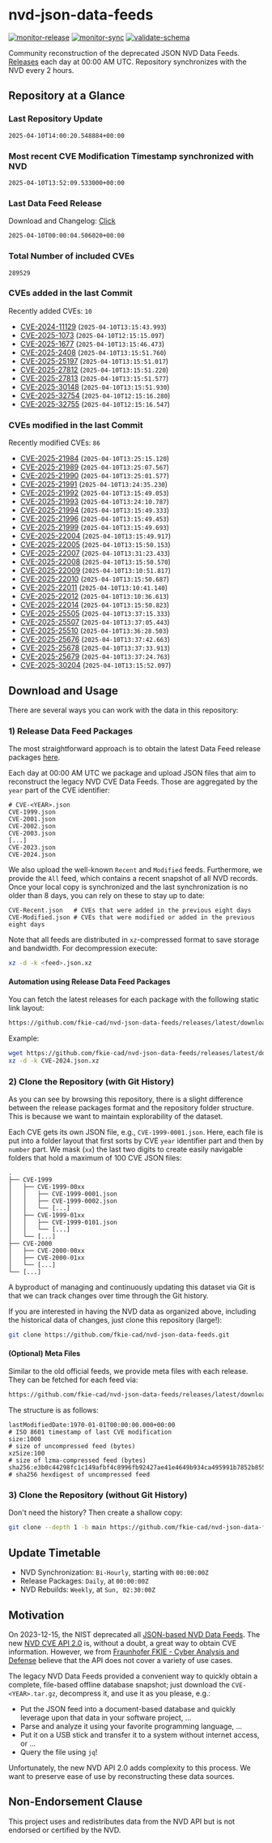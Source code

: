 # nvd-json-data-feeds

[![monitor-release](https://github.com/fkie-cad/nvd-json-data-feeds/actions/workflows/monitor_release.yml/badge.svg)](https://github.com/fkie-cad/nvd-json-data-feeds/actions/workflows/monitor_release.yml)
[![monitor-sync](https://github.com/fkie-cad/nvd-json-data-feeds/actions/workflows/monitor_sync.yml/badge.svg)](https://github.com/fkie-cad/nvd-json-data-feeds/actions/workflows/monitor_sync.yml)
[![validate-schema](https://github.com/fkie-cad/nvd-json-data-feeds/actions/workflows/validate_schema.yml/badge.svg)](https://github.com/fkie-cad/nvd-json-data-feeds/actions/workflows/validate_schema.yml)

Community reconstruction of the deprecated JSON NVD Data Feeds.
[Releases](https://github.com/fkie-cad/nvd-json-data-feeds/releases/latest) each day at 00:00 AM UTC.
Repository synchronizes with the NVD every 2 hours.

## Repository at a Glance

### Last Repository Update

```plain
2025-04-10T14:00:20.548884+00:00
```

### Most recent CVE Modification Timestamp synchronized with NVD

```plain
2025-04-10T13:52:09.533000+00:00
```

### Last Data Feed Release

Download and Changelog: [Click](https://github.com/fkie-cad/nvd-json-data-feeds/releases/latest)

```plain
2025-04-10T00:00:04.506020+00:00
```

### Total Number of included CVEs

```plain
289529
```

### CVEs added in the last Commit

Recently added CVEs: `10`

- [CVE-2024-11129](CVE-2024/CVE-2024-111xx/CVE-2024-11129.json) (`2025-04-10T13:15:43.993`)
- [CVE-2025-1073](CVE-2025/CVE-2025-10xx/CVE-2025-1073.json) (`2025-04-10T12:15:15.097`)
- [CVE-2025-1677](CVE-2025/CVE-2025-16xx/CVE-2025-1677.json) (`2025-04-10T13:15:46.473`)
- [CVE-2025-2408](CVE-2025/CVE-2025-24xx/CVE-2025-2408.json) (`2025-04-10T13:15:51.760`)
- [CVE-2025-25197](CVE-2025/CVE-2025-251xx/CVE-2025-25197.json) (`2025-04-10T13:15:51.017`)
- [CVE-2025-27812](CVE-2025/CVE-2025-278xx/CVE-2025-27812.json) (`2025-04-10T13:15:51.220`)
- [CVE-2025-27813](CVE-2025/CVE-2025-278xx/CVE-2025-27813.json) (`2025-04-10T13:15:51.577`)
- [CVE-2025-30148](CVE-2025/CVE-2025-301xx/CVE-2025-30148.json) (`2025-04-10T13:15:51.930`)
- [CVE-2025-32754](CVE-2025/CVE-2025-327xx/CVE-2025-32754.json) (`2025-04-10T12:15:16.280`)
- [CVE-2025-32755](CVE-2025/CVE-2025-327xx/CVE-2025-32755.json) (`2025-04-10T12:15:16.547`)


### CVEs modified in the last Commit

Recently modified CVEs: `86`

- [CVE-2025-21984](CVE-2025/CVE-2025-219xx/CVE-2025-21984.json) (`2025-04-10T13:25:15.120`)
- [CVE-2025-21989](CVE-2025/CVE-2025-219xx/CVE-2025-21989.json) (`2025-04-10T13:25:07.567`)
- [CVE-2025-21990](CVE-2025/CVE-2025-219xx/CVE-2025-21990.json) (`2025-04-10T13:25:01.577`)
- [CVE-2025-21991](CVE-2025/CVE-2025-219xx/CVE-2025-21991.json) (`2025-04-10T13:24:35.230`)
- [CVE-2025-21992](CVE-2025/CVE-2025-219xx/CVE-2025-21992.json) (`2025-04-10T13:15:49.053`)
- [CVE-2025-21993](CVE-2025/CVE-2025-219xx/CVE-2025-21993.json) (`2025-04-10T13:24:10.787`)
- [CVE-2025-21994](CVE-2025/CVE-2025-219xx/CVE-2025-21994.json) (`2025-04-10T13:15:49.333`)
- [CVE-2025-21996](CVE-2025/CVE-2025-219xx/CVE-2025-21996.json) (`2025-04-10T13:15:49.453`)
- [CVE-2025-21999](CVE-2025/CVE-2025-219xx/CVE-2025-21999.json) (`2025-04-10T13:15:49.693`)
- [CVE-2025-22004](CVE-2025/CVE-2025-220xx/CVE-2025-22004.json) (`2025-04-10T13:15:49.917`)
- [CVE-2025-22005](CVE-2025/CVE-2025-220xx/CVE-2025-22005.json) (`2025-04-10T13:15:50.153`)
- [CVE-2025-22007](CVE-2025/CVE-2025-220xx/CVE-2025-22007.json) (`2025-04-10T13:31:23.433`)
- [CVE-2025-22008](CVE-2025/CVE-2025-220xx/CVE-2025-22008.json) (`2025-04-10T13:15:50.570`)
- [CVE-2025-22009](CVE-2025/CVE-2025-220xx/CVE-2025-22009.json) (`2025-04-10T13:10:51.817`)
- [CVE-2025-22010](CVE-2025/CVE-2025-220xx/CVE-2025-22010.json) (`2025-04-10T13:15:50.687`)
- [CVE-2025-22011](CVE-2025/CVE-2025-220xx/CVE-2025-22011.json) (`2025-04-10T13:10:41.140`)
- [CVE-2025-22012](CVE-2025/CVE-2025-220xx/CVE-2025-22012.json) (`2025-04-10T13:10:36.613`)
- [CVE-2025-22014](CVE-2025/CVE-2025-220xx/CVE-2025-22014.json) (`2025-04-10T13:15:50.823`)
- [CVE-2025-25505](CVE-2025/CVE-2025-255xx/CVE-2025-25505.json) (`2025-04-10T13:37:15.333`)
- [CVE-2025-25507](CVE-2025/CVE-2025-255xx/CVE-2025-25507.json) (`2025-04-10T13:37:05.443`)
- [CVE-2025-25510](CVE-2025/CVE-2025-255xx/CVE-2025-25510.json) (`2025-04-10T13:36:28.503`)
- [CVE-2025-25676](CVE-2025/CVE-2025-256xx/CVE-2025-25676.json) (`2025-04-10T13:37:42.663`)
- [CVE-2025-25678](CVE-2025/CVE-2025-256xx/CVE-2025-25678.json) (`2025-04-10T13:37:33.913`)
- [CVE-2025-25679](CVE-2025/CVE-2025-256xx/CVE-2025-25679.json) (`2025-04-10T13:37:24.763`)
- [CVE-2025-30204](CVE-2025/CVE-2025-302xx/CVE-2025-30204.json) (`2025-04-10T13:15:52.097`)


## Download and Usage

There are several ways you can work with the data in this repository:

### 1) Release Data Feed Packages

The most straightforward approach is to obtain the latest Data Feed release packages [here](https://github.com/fkie-cad/nvd-json-data-feeds/releases/latest).

Each day at 00:00 AM UTC we package and upload JSON files that aim to reconstruct the legacy NVD CVE Data Feeds.
Those are aggregated by the `year` part of the CVE identifier:

```
# CVE-<YEAR>.json
CVE-1999.json
CVE-2001.json
CVE-2002.json
CVE-2003.json
[...]
CVE-2023.json
CVE-2024.json
```

We also upload the well-known `Recent` and `Modified` feeds.
Furthermore, we provide the `All` feed, which contains a recent snapshot of all NVD records.
Once your local copy is synchronized and the last synchronization is no older than 8 days, you can rely on these to stay up to date:

```plain
CVE-Recent.json   # CVEs that were added in the previous eight days
CVE-Modified.json # CVEs that were modified or added in the previous eight days
```

Note that all feeds are distributed in `xz`-compressed format to save storage and bandwidth.
For decompression execute:

```sh
xz -d -k <feed>.json.xz
```

#### Automation using Release Data Feed Packages

You can fetch the latest releases for each package with the following static link layout:

```sh
https://github.com/fkie-cad/nvd-json-data-feeds/releases/latest/download/CVE-<YEAR>.json.xz
```

Example:

```sh
wget https://github.com/fkie-cad/nvd-json-data-feeds/releases/latest/download/CVE-2024.json.xz
xz -d -k CVE-2024.json.xz
```

### 2) Clone the Repository (with Git History)

As you can see by browsing this repository, there is a slight difference between the release packages format and the repository folder structure.
This is because we want to maintain explorability of the dataset.

Each CVE gets its own JSON file, e.g., `CVE-1999-0001.json`.
Here, each file is put into a folder layout that first sorts by CVE `year` identifier part and then by `number` part.
We mask (`xx`) the last two digits to create easily navigable folders that hold a maximum of 100 CVE JSON files:

```plain
.
├── CVE-1999
│   ├── CVE-1999-00xx
│   │   ├── CVE-1999-0001.json
│   │   ├── CVE-1999-0002.json
│   │   └── [...]
│   ├── CVE-1999-01xx
│   │   ├── CVE-1999-0101.json
│   │   └── [...]
│   └── [...]
├── CVE-2000
│   ├── CVE-2000-00xx
│   ├── CVE-2000-01xx
│   └── [...]
└── [...]
```

A byproduct of managing and continuously updating this dataset via Git is that we can track changes over time through the Git history.

If you are interested in having the NVD data as organized above, including the historical data of changes, just clone this repository (large!):

```sh
git clone https://github.com/fkie-cad/nvd-json-data-feeds.git
```

#### (Optional) Meta Files

Similar to the old official feeds, we provide meta files with each release. They can be fetched for each feed via:

```sh
https://github.com/fkie-cad/nvd-json-data-feeds/releases/latest/download/CVE-<YEAR>.meta
```

The structure is as follows:

```plain
lastModifiedDate:1970-01-01T00:00:00.000+00:00                          # ISO 8601 timestamp of last CVE modification
size:1000                                                               # size of uncompressed feed (bytes)
xzSize:100                                                              # size of lzma-compressed feed (bytes)
sha256:e3b0c44298fc1c149afbf4c8996fb92427ae41e4649b934ca495991b7852b855 # sha256 hexdigest of uncompressed feed
```

### 3) Clone the Repository (without Git History)

Don't need the history? Then create a shallow copy:

```sh
git clone --depth 1 -b main https://github.com/fkie-cad/nvd-json-data-feeds.git
```


## Update Timetable

* NVD Synchronization: `Bi-Hourly`, starting with `00:00:00Z`
* Release Packages: `Daily`, at `00:00:00Z`
* NVD Rebuilds: `Weekly`, at `Sun, 02:30:00Z`


## Motivation

On 2023-12-15, the NIST deprecated all [JSON-based NVD Data Feeds](https://nvd.nist.gov/vuln/data-feeds#divRetirementBanner-1).
The new [NVD CVE API 2.0](https://nvd.nist.gov/developers/vulnerabilities) is, without a doubt, a great way to obtain CVE information.
However, we from [Fraunhofer FKIE - Cyber Analysis and Defense](https://www.fkie.fraunhofer.de/en/departments/cad.html) believe that the API does not cover a variety of use cases.

The legacy NVD Data Feeds provided a convenient way to quickly obtain a complete, file-based offline database snapshot; just download the `CVE-<YEAR>.tar.gz`, decompress it, and use it as you please, e.g.:

- Put the JSON feed into a document-based database and quickly leverage upon that data in your software project, ...
- Parse and analyze it using your favorite programming language, ...
- Put it on a USB stick and transfer it to a system without internet access, or ...
- Query the file using `jq`!

Unfortunately, the new NVD API 2.0 adds complexity to this process.
We want to preserve ease of use by reconstructing these data sources.

## Non-Endorsement Clause

This project uses and redistributes data from the NVD API but is not endorsed or certified by the NVD.